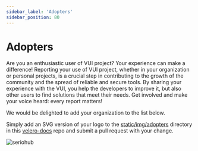 ```yaml
---
sidebar_label: 'Adopters'
sidebar_position: 80
---
```


# Adopters

Are you an enthusiastic user of VUI project? Your experience can make a difference! Reporting your use of VUI project, whether in your organization or personal projects, is a crucial step in contributing to the growth of the community and the spread of reliable and secure tools. By sharing your experience with the VUI, you help the developers to improve it, but also other users to find solutions that meet their needs. Get involved and make your voice heard: every report matters!

We would be delighted to add your organization to the list below.

Simply add an SVG version of your logo to the [static/img/adopters](https://github.com/seriohub/velero-docs/tree/main/static/img/adopters) directory in this [velero-docs](https://github.com/seriohub/velero-docs) repo and submit a pull request with your change.

![seriohub](/img/adopters/seriohub.svg)
